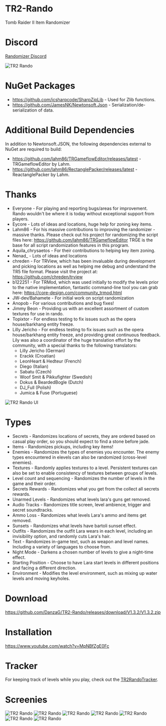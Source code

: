 # TR2-Rando
Tomb Raider II Item Randomizer

# Discord
[Randomizer Discord](https://discord.gg/f4bUqwgcCN)

![TR2 Rando](https://github.com/DanzaG/TR2-Rando/blob/master/rando.PNG)

# NuGet Packages
* https://github.com/icsharpcode/SharpZipLib - Used for Zlib functions.
* https://github.com/JamesNK/Newtonsoft.Json - Serialization/de-serialization of data.

# Additional Build Dependencies
In addition to Newtonsoft.JSON, the following dependencies external to NuGet are required to build:
* https://github.com/lahm86/TRGameflowEditor/releases/latest - TRGameflowEditor by Lahm.
* https://github.com/lahm86/RectanglePacker/releases/latest - ReactanglePacker by Lahm.

# Thanks
* Everyone - For playing and reporting bugs/areas for improvement. Rando wouldn't be where it is today without exceptional support from players.
* Eycore - Lots of ideas and locations, huge help for zoning key items.
* Lahm86 - For his massive contributions to improving the randomizer - massive thanks. Please check out his project for randomizing the script files here: https://github.com/lahm86/TRGameflowEditor TRGE is the base for all script randomization features in this program.
* Aquila_chrysaetos - For their contributions to helping key item zoning.
* Nenad_ - Lots of ideas and locations
* chreden - For TRView, which has been invaluable during development and picking locations as well as helping me debug and understand the TR5 file format. Please visit the project at: https://github.com/chreden/trview
* b122251 - For TRMod, which was used initially to modify the levels prior to the native implementation, fantastic command-line tool you can grab here: https://core-design.com/community_trmod.html
* JW-dev/Bahamete - For initial work on script randomization
* Anopob - For various contributions and bug fixes!
* Jimmy Beon - Providing us with an excellent assortment of custom textures for use in rando.
* Topixtor - For endless testing to fix issues such as the opera house/barkhang entity freeze.
* Lilly Jericho - For endless testing to fix issues such as the opera house/barkhang entity freeze, and providing great continuous feedback. Lily was also a coordinator of the huge translation effort by the community, with a special thanks to the following translators:
    * Lilly Jericho (German)
    * Erackk (Croatian)
    * LeonHeart & Hedteur (French)
    * Diego (Italian)
    * Sabatu (Czech)
    * Woof Smit & Pikkufighter (Swedish)
    * Dokus & BeardedBogle (Dutch)
    * DJ_Full (Polish)
    * Jumica & Fuse (Portuguese)

![TR2 Rando UI](https://github.com/DanzaG/TR2-Rando/blob/master/UI.png)

# Types
* Secrets - Randomizes locations of secrets, they are ordered based on casual play order, so you should expect to find a stone before jade.
* Items - Randomizes pickups, including key items!
* Enemies - Randomizes the types of enemies you encounter. The enemy types encountered in elevels can also be randomized (cross-level enemies).
* Textures - Randomly applies textures to a level. Persistent textures can also be set to enable consistency of textures between groups of levels.
* Level count and sequencing - Randomizes the number of levels in the game and their order.
* Secrets Rewards - Randomizes what you get from the collect all secrets rewards.
* Unarmed Levels - Randomizes what levels lara's guns get removed.
* Audio Tracks - Randomizes title screen, level ambience, trigger and secret soundtracks.
* Ammo Loss - Randomizes what levels Lara's ammo and items get removed.
* Sunsets - Randomizes what levels have bartoli sunset effect.
* Outfits - Randomizes the outfit Lara wears in each level, including an invisibility option, and randomly cuts Lara's hair.
* Text - Randomizes in-game text, such as weapon and level names. Including a variety of languages to choose from.
* Night Mode - Darkens a chosen number of levels to give a night-time effect.
* Starting Position - Choose to have Lara start levels in different positions and facing a different direction.
* Environment - Modifies the level environment, such as mixing up water levels and moving keyholes.

# Download
https://github.com/DanzaG/TR2-Rando/releases/download/V1.3.2/V1.3.2.zip

# Installation
https://www.youtube.com/watch?v=MpNBfZgE0Fc

# Tracker
For keeping track of levels while you play, check out the [TR2RandoTracker](https://github.com/lahm86/TR2RandoTracker/releases/latest).

# Screenies
![TR2 Rando](https://github.com/DanzaG/TR2-Rando/blob/master/rando2.PNG)
![TR2 Rando](https://github.com/DanzaG/TR2-Rando/blob/master/rando3.PNG)
![TR2 Rando](https://github.com/DanzaG/TR2-Rando/blob/master/rando4.PNG)
![TR2 Rando](https://github.com/DanzaG/TR2-Rando/blob/master/rando5.PNG)
![TR2 Rando](https://github.com/DanzaG/TR2-Rando/blob/master/rando6.PNG)
![TR2 Rando](https://github.com/DanzaG/TR2-Rando/blob/master/rando7.PNG)
![TR2 Rando](https://github.com/DanzaG/TR2-Rando/blob/master/rando8.PNG)
